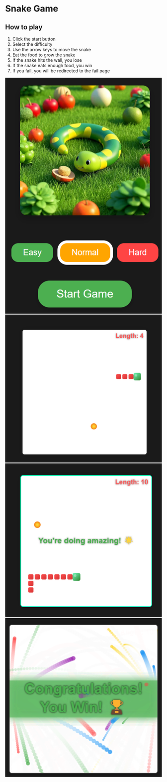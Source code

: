 # Snake Game

## How to play

1. Click the start button
2. Select the difficulty
3. Use the arrow keys to move the snake
4. Eat the food to grow the snake
5. If the snake hits the wall, you lose
6. If the snake eats enough food, you win
7. If you fail, you will be redirected to the fail page

![alt text](image-3.png)
![alt text](image.png)
![alt text](image-1.png)
![alt text](image-2.png)